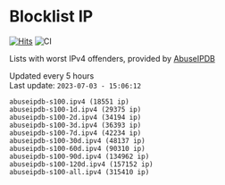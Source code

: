 # Blocklist IP

[![Hits](https://hits.seeyoufarm.com/api/count/incr/badge.svg?url=https%3A%2F%2Fgithub.com%2Fborestad%2Fblocklist-ip%2F&count_bg=%2379C83D&title_bg=%23555555&icon=&icon_color=%23E7E7E7&title=hits&edge_flat=false)](https://hits.seeyoufarm.com)  ![CI](https://img.shields.io/github/workflow/status/borestad/blocklist-ip/CI?style=flat-square)

Lists with worst IPv4 offenders, provided by [AbuseIPDB](https://www.abuseipdb.com/)

<!-- FOOTER-PLACEHOLDER -->
Updated every 5 hours<br>
Last update: `2023-07-03 - 15:06:12`
```
abuseipdb-s100.ipv4 (18551 ip)
abuseipdb-s100-1d.ipv4 (29375 ip)
abuseipdb-s100-2d.ipv4 (34194 ip)
abuseipdb-s100-3d.ipv4 (36393 ip)
abuseipdb-s100-7d.ipv4 (42234 ip)
abuseipdb-s100-30d.ipv4 (48137 ip)
abuseipdb-s100-60d.ipv4 (90310 ip)
abuseipdb-s100-90d.ipv4 (134962 ip)
abuseipdb-s100-120d.ipv4 (157152 ip)
abuseipdb-s100-all.ipv4 (315410 ip)
```
